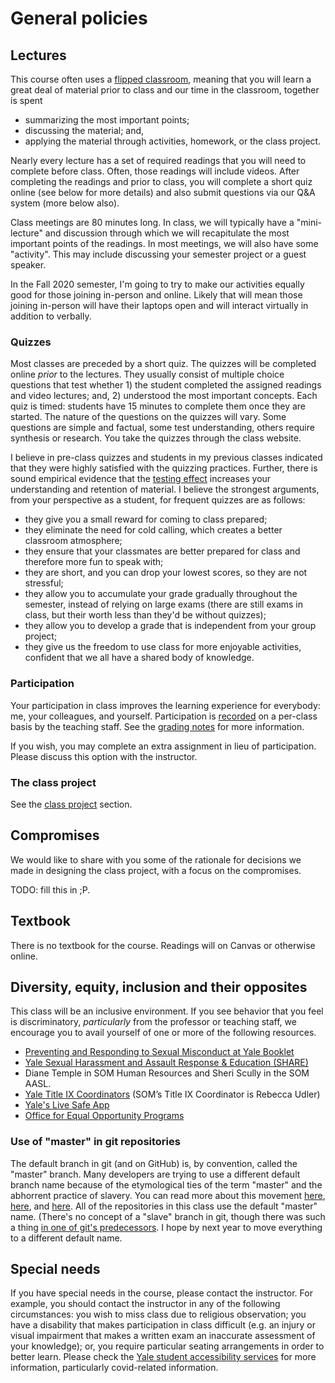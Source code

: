 # General policies

## Lectures

This course often uses a [flipped
classroom](http://en.wikipedia.org/wiki/Flipped_classroom), meaning
that you will learn a great deal of material prior to class and our
time in the classroom, together is spent

- summarizing the most important points;
- discussing the material; and,
- applying the material through activities, homework, or the class project.

Nearly every lecture has a set of required readings that you
will need to complete before class. Often, those readings will
include videos. After completing the
readings and prior to class, you will complete a short quiz
online (see below for more details) and also submit questions
via our Q&A system (more below also).

Class meetings are 80 minutes long.
In class, we will typically have
a "mini-lecture" and discussion through which we will recapitulate the
most important points of the readings. In most meetings, we will also
have some "activity". This
may include discussing your semester project or a guest speaker.

In the Fall 2020 semester, I'm going to try to make our activities 
equally good for those joining in-person and online. Likely that will
mean those joining in-person will have their laptops open and will
interact virtually in addition to verbally.

### Quizzes

Most classes are preceded by a short quiz. The quizzes will be
completed online _prior_ to the lectures. They usually consist of
multiple choice questions that test whether 1) the student completed
the assigned readings and video lectures; and, 2) understood the
most important concepts. Each quiz is timed: students have 15 minutes
to complete them once they are started. The nature of the questions
on the quizzes will vary. Some questions are simple and factual,
some test understanding, others require synthesis or research. You
take the quizzes through the class website.

I believe in pre-class quizzes and students in my previous classes indicated
that they were highly satisfied with the quizzing practices. Further, there is sound
empirical evidence that the [testing effect](https://en.wikipedia.org/wiki/Testing_effect)
increases your understanding and retention of material.
I believe the strongest arguments, from your perspective as a student, for frequent quizzes are as follows:

- they give you a small reward for coming to class prepared;
- they eliminate the need for cold calling, which creates a better classroom atmosphere;
- they ensure that your classmates are better prepared for class and therefore more fun to speak with;
- they are short, and you can drop your lowest scores, so they are not stressful;
- they allow you to accumulate your grade gradually throughout the semester, instead of relying on large exams (there are still exams in class, but their worth less than they'd be without quizzes);
- they allow you to develop a grade that is independent from your group project;
- they give us the freedom to use class for more enjoyable activities, confident that we all have a shared body of knowledge.

### Participation

Your participation in class improves the learning experience
for everybody: me, your colleagues, and yourself. Participation
is [recorded](https://github.com/kljensen/yelukerest/blob/master/db/src/data/yeluke/engagement.sql) on a per-class basis by the teaching staff.
See the
[grading notes](grading.md) for more information.

If you wish, you may complete an extra assignment in lieu of
participation. Please discuss this option with the instructor.

### The class project

See the [class project](class-project.md) section.

## Compromises

We would like to share with you some of the rationale for decisions we made
in designing the class project, with a focus on the compromises.

TODO: fill this in ;P.

## Textbook

There is no textbook for the course. Readings will on Canvas or otherwise
online.

## Diversity, equity, inclusion and their opposites

This class will be an inclusive environment. If you see behavior
that you feel is discriminatory, _particularly_ from the professor
or teaching staff, we encourage you to avail yourself of one or
more of the following resources.

- [Preventing and Responding to Sexual Misconduct at Yale Booklet](https://smr.yale.edu/sites/default/files/files/Guide-Preventing-and-Responding-to-Sexual-Misconduct.pdf)
- [Yale
  Sexual Harassment and Assault Response & Education (SHARE)](https://sharecenter.yale.edu/)
- Diane Temple in SOM Human Resources and Sheri Scully in the SOM AASL.
- [Yale Title IX Coordinators](https://provost.yale.edu/title-ix/coordinators) (SOM’s Title IX Coordinator is Rebecca Udler)
- [Yale's Live Safe App](https://your.yale.edu/community/public-safety/campus-safety-services/livesafe-app)
- [Office for Equal Opportunity Programs](https://equalopportunity.yale.edu/)

### Use of "master" in git repositories

The default branch in git (and on GitHub) is, by convention, called the
"master" branch. Many developers are trying to use a different default
branch name because of the etymological ties of the term "master" and the
abhorrent practice of slavery.
You can read more about this
movement [here](https://www.bbc.com/news/technology-53050955),
[here](https://tools.ietf.org/id/draft-knodel-terminology-00.html#rfc.section.1.1),
and
[here](https://english.stackexchange.com/questions/474419/does-the-term-master-in-git-the-vc-system-refer-to-slavery).
All of the repositories in this class use the default "master" name.
(There's no concept of a "slave" branch in git, though there was such
a thing [in one of git's predecessors](https://mail.gnome.org/archives/desktop-devel-list/2019-May/msg00066.html).
I hope by next year to move everything to a different default name.

## Special needs

If you have special needs in the course, please contact
the instructor. For example, you should contact the instructor
in any of the following circumstances: you wish to miss class
due to religious observation; you have a disability that
makes participation in class difficult (e.g. an injury or
visual impairment that makes a written exam an inaccurate
assessment of your knowledge); or, you require particular
seating arrangements in order to better learn. Please check 
the [Yale student accessibility services](https://sas.yale.edu/faculty/online-courses-and-covid-19-response) for more information, particularly
covid-related information.
